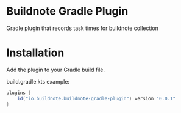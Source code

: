 
# Buildnote Gradle Plugin

Gradle plugin that records task times for buildnote collection

# Installation

Add the plugin to your Gradle build file.

build.gradle.kts example:

```gradle
plugins {    
    id("io.buildnote.buildnote-gradle-plugin") version "0.0.1"
}
```

